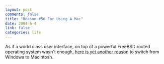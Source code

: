 ```yaml
--- 
layout: post
comments: false
title: "Reason #56 For Using A Mac"
date: 2004-6-4
link: false
categories: life
---
```

As if a world class user interface, on top of a powerful FreeBSD rooted operating system wasn't enough, <a href="http://slashdot.org/article.pl?sid=04/06/04/1835233&amp;mode=thread&amp;tid=126&amp;tid=128&amp;tid=172&amp;tid=185&amp;tid=190&amp;tid=201" title="Windows Users Fear Korgo Virus">here is yet another reason</a> to switch from Windows to Macintosh.
